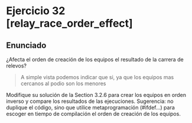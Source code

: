 #  Ejercicio 32 [relay_race_order_effect]

## Enunciado

¿Afecta el orden de creación de los equipos el resultado de la carrera de relevos?

> A simple vista podemos indicar que si, ya que los equipos mas cercanos al podio son los menores

Modifique su solución de la Section 3.2.6 para crear los equipos en orden inverso y compare los resultados de las ejecuciones.
Sugerencia: no duplique el código, sino que utilice metaprogramación (#ifdef…​) para escoger en tiempo de compilación el orden de
creación de los equipos.
